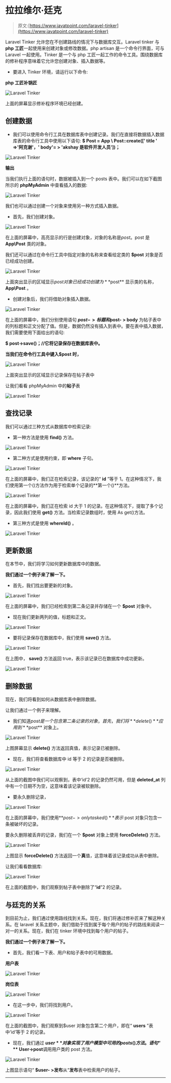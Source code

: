 # 拉拉维尔·廷克

> 原文:[https://www.javatpoint.com/laravel-tinker](https://www.javatpoint.com/laravel-tinker)

Laravel Tinker 允许您在不创建路线的情况下与数据库交互。Laravel tinker 与 **php 工匠**一起使用来创建对象或修改数据。php artisan 是一个命令行界面，可与 Laravel 一起使用。Tinker 是一个与 php 工匠一起工作的命令工具。围绕数据库的修补程序意味着它允许您创建对象、插入数据等。

*   要进入 Tinker 环境，请运行以下命令:

**php 工匠补锅匠**

![Laravel Tinker](img/4dc6bd2a9106a4208df2bf6fd4776712.png)

上面的屏幕显示修补程序环境已经创建。

## 创建数据

*   我们可以使用命令行工具在数据库表中创建记录。我们在直接将数据插入数据库表的命令行工具中使用以下语句:
    **$ Post = App \ Post::create([' title ' =>'阿克谢'，' body'= > 'akshay 是软件开发人员'])；**

![Laravel Tinker](img/d92fe73e57cb681f845070627713450e.png)

**输出**

当我们执行上面的语句时，数据被插入到一个 posts 表中。我们可以在如下截图所示的 **phpMyAdmin** 中查看插入的数据:

![Laravel Tinker](img/ec0adc945b85b6b77f3dd58a3d9e5161.png)

我们也可以通过创建一个对象来使用另一种方式插入数据。

*   首先，我们创建对象。

![Laravel Tinker](img/812001ca798a524da980da9918951d0a.png)

在上面的屏幕中，高亮显示的行是创建对象，对象的名称是$post。$post 是 **App\Post** 类的对象。

我们还可以通过在命令行工具中指定对象的名称来查看给定类的 **$post** 对象是否已经成功创建。

![Laravel Tinker](img/d75cbd4a177323c3416177d30dfe9b7a.png)

上面突出显示的区域显示$post 对象已经成功创建为 **$post** 显示类的名称， **App\Post** 。

*   创建对象后，我们将借助对象插入数据。

![Laravel Tinker](img/83560fe998bf788778bacbccd462416e.png)

在上面的屏幕中，我们分别使用语句 **$post- >标题和$post- > body** 为帖子表中的列标题和正文分配了值。但是，数据仍然没有插入到表中。要在表中插入数据，我们需要使用下面给出的语句:

**$ post->save()；//它将记录保存在数据库表中。**

**当我们在命令行工具中键入$post 时，**

![Laravel Tinker](img/824f885bbe12573714732ad7ac7b90d7.png)

上面突出显示的区域显示记录保存在帖子表中

让我们看看 phpMyAdmin 中的**帖子**表

![Laravel Tinker](img/762bbd340198d0835f05cd72cecf3fd8.png)

## 查找记录

我们可以通过三种方式从数据库中检索记录:

*   第一种方法是使用 **find()** 方法。

![Laravel Tinker](img/25d26207e1eca4f9a251bb097b08b562.png)

*   第二种方式是使用约束，即 **where** 子句。

![Laravel Tinker](img/f8c75a3c1508a34651fe3bbbfde7b68c.png)

在上面的屏幕中，我们正在检索记录，该记录的“ **id** ”等于 1。在这种情况下，我们使用第一个()方法作为用于检索单个记录的**第一个()**方法。

![Laravel Tinker](img/258431faf901525d8e9d0985f2c0477e.png)

在上面的屏幕中，我们正在检索 id 大于 1 的记录。在这种情况下，提取了多个记录，因此我们使用 **get()** 方法。当检索记录数组时，使用 As get()方法。

*   第三种方式是使用 **whereId()** 。

![Laravel Tinker](img/8381250bdddc856d6ad01264874e7801.png)

## 更新数据

在本节中，我们将学习如何更新数据库中的数据。

**我们通过一个例子来了解一下。**

*   首先，我们找出要更新的对象。

![Laravel Tinker](img/3b52ac2c7975de7d27b98f3d15a20e07.png)

在上面的屏幕中，我们已经检索到第二条记录并存储在一个 **$post** 对象中。

*   现在我们更新两列的值，标题和正文。

![Laravel Tinker](img/c6b7661e6c7610f2d37bb69c75f90d8b.png)

*   要将记录保存在数据库中，我们使用 **save()** 方法。

![Laravel Tinker](img/d98f2fa0cfb7639f7978fea8fed2e607.png)

在上图中， **save()** 方法返回 true，表示该记录已在数据库中成功更新。

![Laravel Tinker](img/ae32e16c469538aa962790962837732f.png)

## 删除数据

现在，我们将看到如何从数据库表中删除数据。

让我们通过一个例子来理解。

*   我们知道$post 是一个包含第二条记录的对象，首先，我们将 **delete()** 应用到 **$post** 对象上。

![Laravel Tinker](img/b00f4fa2b3944ddce742059c4cef6bda.png)

上图屏幕显示 **delete()** 方法返回真值，表示记录已被删除。

*   现在，我们将查看数据库中 id 等于 2 的记录是否被删除。

![Laravel Tinker](img/935fcf264a9066ebd68a1bda20f82401.png)

从上面的截图中我们可以观察到，表中‘id’2 的记录仍然可用，但是 **deleted_at** 列中有一个日期不为空，这意味着该记录被软删除。

*   要永久删除记录，

![Laravel Tinker](img/2416e42602268e8ada0f35fa00824644.png)

在上面的屏幕中，我们使用**$post->only tasked()**表示$ post 对象只包含一条被破坏的记录。

要永久删除被丢弃的记录，我们在一个 **$post** 对象上使用 **forceDelete()** 方法。

![Laravel Tinker](img/d59f0e8b9d93fe3b6eb2e86a1cac9e1e.png)

上图显示 **forceDelete()** 方法返回一个**真**值，这意味着该记录成功从表中删除。

让我们看看数据库:

![Laravel Tinker](img/ce045690f800d4bdd4a7bedd97d3b3f0.png)

在上面的截图中，我们观察到帖子表中删除了“**id**”2 的记录。

## 与廷克的关系

到目前为止，我们通过使用路线找到关系。现在，我们将通过修补匠来了解这种关系。在 laravel 关系主题中，我们借助于找到属于每个用户的帖子的路线来阅读一对一的关系。现在，我们在 tinker 环境中找到每个用户的帖子。

**我们通过一个例子来了解一下。**

*   首先，我们看一下表、用户和帖子表中的可用数据。

**用户表**

![Laravel Tinker](img/f631a722ca1d1aa8ea0c2102842b9762.png)

**岗位表**

![Laravel Tinker](img/0209f51df3165f3211fafed475ba1713.png)

*   在这一步中，我们将找到用户。

![Laravel Tinker](img/8b1c28d3f6f7982e0ba1b5c91ce6b295.png)

在上面的截图中，我们观察到$user 对象包含第二个用户，即在“ **users** ”表中‘id’等于 2 的记录。

*   现在，我们通过 **$user** 对象实现了用户模型中可用的 posts()方法。语句“**$ User->post**调用用户类的 post 方法。

![Laravel Tinker](img/63a826103b5a69b395b8d7539c42e37a.png)

上图显示语句“ **$user- >发布**从“**发布**表中检索用户的帖子。

* * *